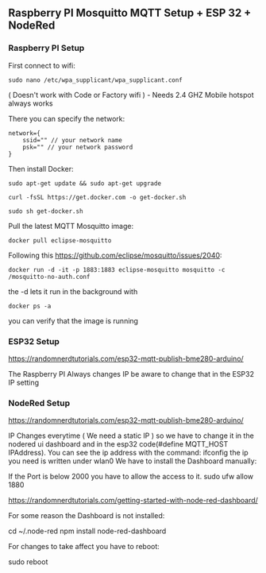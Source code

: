 ## Raspberry PI Mosquitto MQTT Setup + ESP 32 + NodeRed

### Raspberry PI Setup


First connect to wifi:
```
sudo nano /etc/wpa_supplicant/wpa_supplicant.conf
```
( Doesn't work with Code or Factory wifi ) - Needs 2.4 GHZ
Mobile hotspot always works 


There you can specify the network:
```
network={
    ssid="" // your network name
    psk="" // your network password
}
```

Then install Docker:

```
sudo apt-get update && sudo apt-get upgrade
```

```
curl -fsSL https://get.docker.com -o get-docker.sh
```

```
sudo sh get-docker.sh
```

Pull the latest MQTT Mosquitto image:

```
docker pull eclipse-mosquitto
```

Following this https://github.com/eclipse/mosquitto/issues/2040:

```
docker run -d -it -p 1883:1883 eclipse-mosquitto mosquitto -c /mosquitto-no-auth.conf
```

the -d lets it run in the background with 

```
docker ps -a
```
you can verify that the image is running



### ESP32 Setup


https://randomnerdtutorials.com/esp32-mqtt-publish-bme280-arduino/

The Raspberry PI Always changes IP be aware to change that in the ESP32 IP setting


### NodeRed Setup

https://randomnerdtutorials.com/esp32-mqtt-publish-bme280-arduino/

IP Changes everytime ( We need a static IP ) so we have to change it in the nodered ui dashboard and in the esp32 code(#define MQTT_HOST IPAddress).
You can see the ip address with the command: 
ifconfig
the ip you need is written under wlan0
We have to install the Dashboard manually:


If the Port is below 2000 you have to allow the access to it.
sudo ufw allow 1880

https://randomnerdtutorials.com/getting-started-with-node-red-dashboard/

For some reason the Dashboard is not installed:

cd ~/.node-red
npm install node-red-dashboard

For changes to take affect you have to reboot:

sudo reboot
